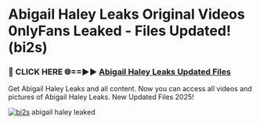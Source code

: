 # Abigail Haley Leaks Original Videos 0nlyFans Leaked - Files Updated! (bi2s)

<h3>🔴 CLICK HERE 🌐==►► <a href="https://tinyurl.com/4seja8ks" rel="nofollow">Abigail Haley Leaks Updated Files</a></h3>

Get Abigail Haley Leaks and all content. Now you can access all videos and pictures of Abigail Haley Leaks. New Updated Files 2025!

[![bi2s](https://i.imgur.com/EWjZXRe.gif)](https://tinyurl.com/4seja8ks)
abigail haley leaked